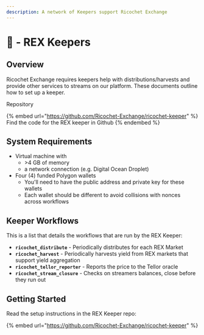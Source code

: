 ```yaml
---
description: A network of Keepers support Ricochet Exchange
---
```


# 🤖 - REX Keepers

## **Overview**

Ricochet Exchange requires keepers help with distributions/harvests and provide other services to streams on our platform. These documents outline how to set up a keeper.&#x20;

Repository

{% embed url="https://github.com/Ricochet-Exchange/ricochet-keeper" %}
Find the code for the REX keeper in Github
{% endembed %}

## **System Requirements**

* Virtual machine with&#x20;
  * \>4 GB of memory
  * a network connection (e.g. Digital Ocean Droplet)
* Four (4) funded Polygon wallets
  * You'll need to have the public address and private key for these wallets
  * Each wallet should be different to avoid collisions with nonces across workflows

## Keeper Workflows

This is a list that details the workflows that are run by the REX Keeper:

* **`ricochet_distribute`** - Periodically distributes for each REX Market
* **`ricochet_harvest`** - Periodically harvests yield from REX markets that support yield aggregation
* **`ricochet_tellor_reporter`** - Reports the price to the Tellor oracle
* **`ricochet_stream_closure`** - Checks on streamers balances, close before they run out

## Getting Started

Read the setup instructions in the REX Keeper repo:&#x20;

{% embed url="https://github.com/Ricochet-Exchange/ricochet-keeper" %}

